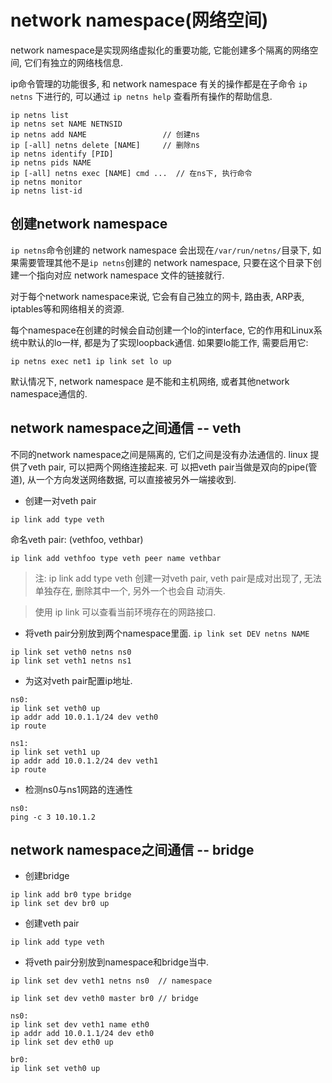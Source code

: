 # network namespace(网络空间)

network namespace是实现网络虚拟化的重要功能, 它能创建多个隔离的网络空间, 它们有独立的网络栈信息.

ip命令管理的功能很多, 和 network namespace 有关的操作都是在子命令 `ip netns` 下进行的, 可以通过 `ip netns help` 
查看所有操作的帮助信息.

```
ip netns list
ip netns set NAME NETNSID
ip netns add NAME                 // 创建ns
ip [-all] netns delete [NAME]     // 删除ns
ip netns identify [PID]
ip netns pids NAME
ip [-all] netns exec [NAME] cmd ...  // 在ns下, 执行命令
ip netns monitor
ip netns list-id
```

## 创建network namespace

`ip netns`命令创建的 network namespace 会出现在`/var/run/netns/`目录下, 如果需要管理其他不是`ip netns`创建的
network namespace, 只要在这个目录下创建一个指向对应 network namespace 文件的链接就行.

对于每个network namespace来说, 它会有自己独立的网卡, 路由表, ARP表, iptables等和网络相关的资源.

每个namespace在创建的时候会自动创建一个lo的interface, 它的作用和Linux系统中默认的lo一样, 都是为了实现loopback通信.
如果要lo能工作, 需要启用它:
```
ip netns exec net1 ip link set lo up
```

默认情况下, network namespace 是不能和主机网络, 或者其他network namespace通信的.


## network namespace之间通信 -- veth

不同的network namespace之间是隔离的, 它们之间是没有办法通信的. linux 提供了veth pair, 可以把两个网络连接起来. 可
以把veth pair当做是双向的pipe(管道), 从一个方向发送网络数据, 可以直接被另外一端接收到. 

- 创建一对veth pair 
```
ip link add type veth
```

命名veth pair: (vethfoo, vethbar)
```
ip link add vethfoo type veth peer name vethbar
```


> 注: ip link add type veth 创建一对veth pair, veth pair是成对出现了, 无法单独存在, 删除其中一个, 另外一个也会自
动消失.

> 使用 ip link 可以查看当前环境存在的网路接口.


- 将veth pair分别放到两个namespace里面. `ip link set DEV netns NAME`
```
ip link set veth0 netns ns0
ip link set veth1 netns ns1
```

- 为这对veth pair配置ip地址.
```
ns0:
ip link set veth0 up
ip addr add 10.0.1.1/24 dev veth0
ip route

ns1:
ip link set veth1 up
ip addr add 10.0.1.2/24 dev veth1
ip route
```

- 检测ns0与ns1网路的连通性
```
ns0:
ping -c 3 10.10.1.2 
```

## network namespace之间通信 -- bridge

- 创建bridge 
```
ip link add br0 type bridge
ip link set dev br0 up
```

- 创建veth pair
```
ip link add type veth
```

- 将veth pair分别放到namespace和bridge当中.
```
ip link set dev veth1 netns ns0  // namespace

ip link set dev veth0 master br0 // bridge

ns0:
ip link set dev veth1 name eth0
ip addr add 10.0.1.1/24 dev eth0
ip link set dev eth0 up

br0:
ip link set veth0 up
```


